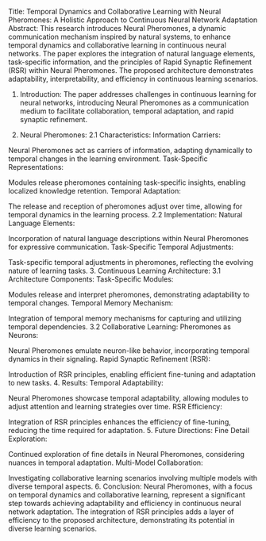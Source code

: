 Title: Temporal Dynamics and Collaborative Learning with Neural Pheromones: A Holistic Approach to Continuous Neural Network Adaptation
Abstract:
This research introduces Neural Pheromones, a dynamic communication mechanism inspired by natural systems, to enhance temporal dynamics and collaborative learning in continuous neural networks. The paper explores the integration of natural language elements, task-specific information, and the principles of Rapid Synaptic Refinement (RSR) within Neural Pheromones. The proposed architecture demonstrates adaptability, interpretability, and efficiency in continuous learning scenarios.

1. Introduction:
The paper addresses challenges in continuous learning for neural networks, introducing Neural Pheromones as a communication medium to facilitate collaboration, temporal adaptation, and rapid synaptic refinement.

2. Neural Pheromones:
2.1 Characteristics:
Information Carriers:

Neural Pheromones act as carriers of information, adapting dynamically to temporal changes in the learning environment.
Task-Specific Representations:

Modules release pheromones containing task-specific insights, enabling localized knowledge retention.
Temporal Adaptation:

The release and reception of pheromones adjust over time, allowing for temporal dynamics in the learning process.
2.2 Implementation:
Natural Language Elements:

Incorporation of natural language descriptions within Neural Pheromones for expressive communication.
Task-Specific Temporal Adjustments:

Task-specific temporal adjustments in pheromones, reflecting the evolving nature of learning tasks.
3. Continuous Learning Architecture:
3.1 Architecture Components:
Task-Specific Modules:

Modules release and interpret pheromones, demonstrating adaptability to temporal changes.
Temporal Memory Mechanism:

Integration of temporal memory mechanisms for capturing and utilizing temporal dependencies.
3.2 Collaborative Learning:
Pheromones as Neurons:

Neural Pheromones emulate neuron-like behavior, incorporating temporal dynamics in their signaling.
Rapid Synaptic Refinement (RSR):

Introduction of RSR principles, enabling efficient fine-tuning and adaptation to new tasks.
4. Results:
Temporal Adaptability:

Neural Pheromones showcase temporal adaptability, allowing modules to adjust attention and learning strategies over time.
RSR Efficiency:

Integration of RSR principles enhances the efficiency of fine-tuning, reducing the time required for adaptation.
5. Future Directions:
Fine Detail Exploration:

Continued exploration of fine details in Neural Pheromones, considering nuances in temporal adaptation.
Multi-Model Collaboration:

Investigating collaborative learning scenarios involving multiple models with diverse temporal aspects.
6. Conclusion:
Neural Pheromones, with a focus on temporal dynamics and collaborative learning, represent a significant step towards achieving adaptability and efficiency in continuous neural network adaptation. The integration of RSR principles adds a layer of efficiency to the proposed architecture, demonstrating its potential in diverse learning scenarios.

